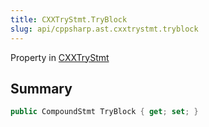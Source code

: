 ```yaml
---
title: CXXTryStmt.TryBlock
slug: api/cppsharp.ast.cxxtrystmt.tryblock
---
```

Property in [CXXTryStmt](/api/cppsharp/ast/cxxtrystmt)

## Summary



```csharp
public CompoundStmt TryBlock { get; set; }
```

